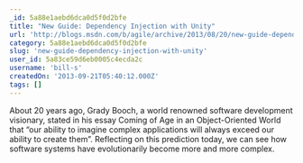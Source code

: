 ```yaml
---
_id: 5a88e1aebd6dca0d5f0d2bfe
title: "New Guide: Dependency Injection with Unity"
url: 'http://blogs.msdn.com/b/agile/archive/2013/08/20/new-guide-dependency-injection-with-unity.aspx'
category: 5a88e1aebd6dca0d5f0d2bfe
slug: 'new-guide-dependency-injection-with-unity'
user_id: 5a83ce59d6eb0005c4ecda2c
username: 'bill-s'
createdOn: '2013-09-21T05:40:12.000Z'
tags: []
---
```


About 20 years ago, Grady Booch, a world renowned software development visionary, stated in his essay Coming of Age in an Object-Oriented World that “our ability to imagine complex applications will always exceed our ability to create them”. Reflecting on this prediction today, we can see how software systems have evolutionarily become more and more complex. 
